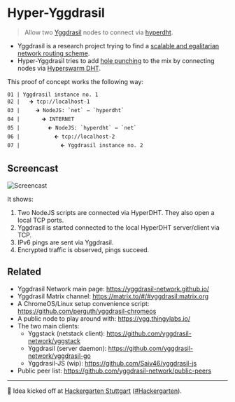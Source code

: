 # Hyper-Yggdrasil

> Allow two [Yggdrasil](https://yggdrasil-network.github.io/) nodes to connect via [hyperdht](https://github.com/holepunchto/hyperdht).

- Yggdrasil is a research project trying to find a [scalable and egalitarian network routing scheme](https://yggdrasil-network.github.io/about.html).
- Hyper-Yggdrasil tries to add [hole punching](https://en.wikipedia.org/wiki/Hole_punching_(networking)) to the mix by connecting nodes via [Hyperswarm DHT](https://github.com/holepunchto/hyperdht).

This proof of concept works the following way:

```
01 | Yggdrasil instance no. 1
02 |   🡲 tcp://localhost-1
03 |     🡲 NodeJS: `net` ⇿ `hyperdht`
04 |       🡲 INTERNET
05 |         🡰 NodeJS: `hyperdht` ⇿ `net`
06 |           🡰 tcp://localhost-2
07 |             🡰 Yggdrasil instance no. 2
```

## Screencast

![Screencast](screencast.gif)

It shows:

1. Two NodeJS scripts are connected via HyperDHT. They also open a local TCP ports.
2. Yggdrasil is started connected to the local HyperDHT server/client via TCP.
3. IPv6 pings are sent via Yggdrasil.
4. Encrypted traffic is observed, pings succeed.

## Related

- Yggdrasil Network main page: https://yggdrasil-network.github.io/
- Yggdrasil Matrix channel: https://matrix.to/#/#yggdrasil:matrix.org
- A ChromeOS/Linux setup convenience script: https://github.com/perguth/yggdrasil-chromeos
- A public node to play around with: https://ygg.thingylabs.io/
- The two main clients:
   - Yggstack (netstack client): https://github.com/yggdrasil-network/yggstack
   - Yggdrasil (server daemon): https://github.com/yggdrasil-network/yggdrasil-go
   - Yggdrasil-JS (wip): https://github.com/Saiv46/yggdrasil-js
- Public peer list: https://github.com/yggdrasil-network/public-peers

***
👋 Idea kicked off at [Hackergarten Stuttgart](https://www.meetup.com/de-DE/hackergarten-stuttgart/) ([#Hackergarten](https://github.com/topics/hackergarten)).
